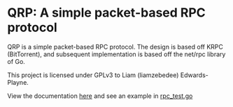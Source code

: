 # QRP: A simple packet-based RPC protocol
QRP is a simple packet-based RPC protocol. The design is based off KRPC (BitTorrent), and subsequent implementation is based off the net/rpc library of Go. 

This project is licensed under GPLv3 to Liam (liamzebedee) Edwards-Playne. 

View the documentation [here](http://go.pkgdoc.org/github.com/liamzebedee/go-qrp) and see an example in [rpc_test.go](https://github.com/liamzebedee/go-qrp/blob/master/rpc_test.go)

